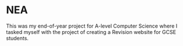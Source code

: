# NEA
This was my end-of-year project for A-level Computer Science where I tasked myself with the project of creating a Revision website for GCSE students.
